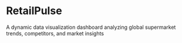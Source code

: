 # RetailPulse
 A dynamic data visualization dashboard analyzing global supermarket trends, competitors, and market insights
